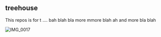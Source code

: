 ## treehouse

This repos is for t .... bah blah
bla more mmore blah ah  and more bla blah

![IMG_0017](https://user-images.githubusercontent.com/51131852/87108167-7965b880-c216-11ea-975b-d158217201ac.JPG)
